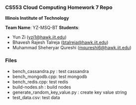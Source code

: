 ### CS553 Cloud Computing Homework 7 Repo
**Illinois Institute of Technology**  

**Team Name**: YZ-MSQ-BT
**Students**:  
* Yun Zi (yzi1@hawk.iit.edu)
* Bhavesh Rajesh Talreja (btalreja@hawk.iit.edu)
* Muhammad Sheheryar Qureshi (mqureshi6@hawk.iit.edu) 


### Files
- bench_cassandra.py : test cassandra
- bench_mongodb.cpp: test mongodb
- bench_redis.cpp: test redis
- build-nodes.sh : build nodes
- generate_random_key_value.py : create key value string
- test_data.csv:  test data
